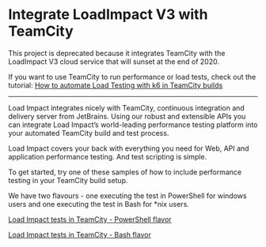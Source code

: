 Integrate LoadImpact V3 with TeamCity
=======================================================

This project is deprecated because it integrates TeamCity with the LoadImpact V3 cloud service that will sunset at the end of 2020.

If you want to use TeamCity to run performance or load tests, check out the tutorial: [How to automate Load Testing with k6 in TeamCity builds](https://k6.io/blog/load-testing-using-teamcity-and-k6)

-------

Load Impact integrates nicely with TeamCity, continuous integration and delivery server from JetBrains. Using our robust and extensible APIs you can integrate Load Impact’s world-leading performance testing platform into your automated TeamCity build and test process.

Load Impact covers your back with everything you need for Web, API and application performance testing. And test scripting is simple.

To get started, try one of these samples of how to include performance testing in your TeamCity build setup.

We have two flavours - one executing the test in PowerShell for windows users and one executing the test in Bash for \*nix users.

[Load Impact tests in TeamCity - PowerShell flavor](https://github.com/loadimpact/teamcityloadimpact/blob/master/TC_Powershell.md)

[Load Impact tests in TeamCity - Bash flavor](https://github.com/loadimpact/teamcityloadimpact/blob/master/TC_bash.md)

